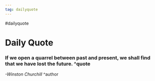 ```yaml
---
tag: dailyquote
---
```


#dailyquote

# Daily Quote

### If we open a quarrel between past and present, we shall find that we have lost the future. ^quote
*-Winston Churchill* ^author
